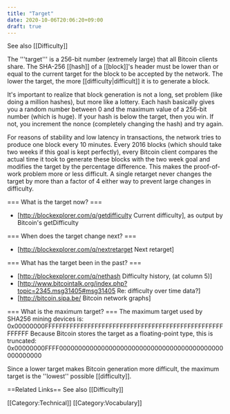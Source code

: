 ```yaml
---
title: "Target"
date: 2020-10-06T20:06:20+09:00
draft: true
---
```


See also [[Difficulty]]

The '''target''' is a 256-bit number (extremely large) that all Bitcoin clients share. The SHA-256 [[hash]] of a [[block]]'s header must be lower than or equal to the current target for the block to be accepted by the network. The lower the target, the more [[difficulty|difficult]] it is to generate a block.

It's important to realize that block generation is not a long, set problem (like doing a million hashes), but more like a lottery. Each hash basically gives you a random number between 0 and the maximum value of a 256-bit number (which is huge). If your hash is below the target, then you win. If not, you increment the nonce (completely changing the hash) and try again. 

For reasons of stability and low latency in transactions, the network tries to produce one block every 10 minutes. Every 2016 blocks (which should take two weeks if this goal is kept perfectly), every Bitcoin client compares the actual time it took to generate these blocks with the two week goal and modifies the target by the percentage difference. This makes the proof-of-work problem more or less difficult. A single retarget never changes the target by more than a factor of 4 either way to prevent large changes in difficulty.

=== What is the target now? === 
* [http://blockexplorer.com/q/getdifficulty Current difficulty], as output by Bitcoin's getDifficulty

=== When does the target change next? ===

* [http://blockexplorer.com/q/nextretarget Next retarget]

=== What has the target been in the past? ===

* [http://blockexplorer.com/q/nethash Difficulty history, (at column 5)]
* [http://www.bitcointalk.org/index.php?topic=2345.msg31405#msg31405 Re: difficulty over time data?]
* [http://bitcoin.sipa.be/ Bitcoin network graphs] 

=== What is the maximum target? ===
The maximum target used by SHA256 mining devices is:
 0x00000000FFFFFFFFFFFFFFFFFFFFFFFFFFFFFFFFFFFFFFFFFFFFFFFFFFFFFFFF
Because Bitcoin stores the target as a floating-point type, this is truncated:
 0x00000000FFFF0000000000000000000000000000000000000000000000000000

Since a lower target makes Bitcoin generation more difficult, the maximum target is the ''lowest'' possible [[difficulty]].

==Related Links==
See also [[Difficulty]]

[[Category:Technical]]
[[Category:Vocabulary]]
